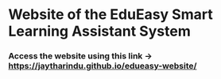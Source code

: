 # Website of the EduEasy Smart Learning Assistant System
### Access the website using this link → https://jaytharindu.github.io/edueasy-website/
